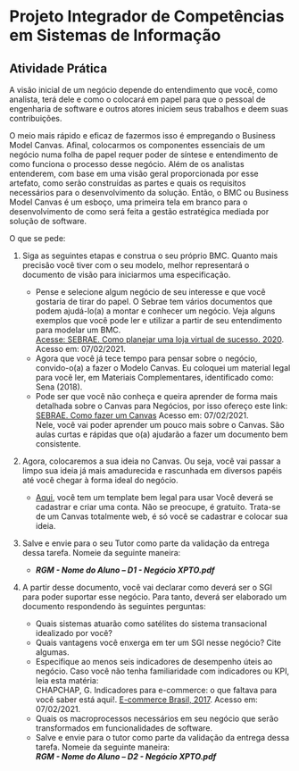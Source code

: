 # Projeto Integrador de Competências em Sistemas de Informação

## Atividade Prática

A visão inicial de um negócio depende do entendimento que você, como analista, terá dele e como o colocará em papel para que o pessoal de engenharia de software e outros atores iniciem seus trabalhos e deem suas contribuições.  

O meio mais rápido e eficaz de fazermos isso é empregando o Business Model Canvas. Afinal, colocarmos os componentes essenciais de um negócio numa folha de papel requer poder de síntese e entendimento de como funciona o processo desse negócio. Além de os analistas entenderem, com base em uma visão geral proporcionada por esse artefato, como serão construídas as partes e quais os requisitos necessários para o desenvolvimento da solução. Então, o BMC ou Business Model Canvas é um esboço, uma primeira tela em branco para o desenvolvimento de como será feita a gestão estratégica mediada por solução de software.  

O que se pede:  

1. Siga as seguintes etapas e construa o seu próprio BMC. Quanto mais precisão você tiver com o seu modelo, melhor representará o documento de visão para iniciarmos uma especificação.  
   - Pense e selecione algum negócio de seu interesse e que você gostaria de tirar do papel. O Sebrae tem vários documentos que podem ajudá-lo(a) a montar e conhecer um negócio. Veja alguns exemplos que você pode ler e utilizar a partir de seu entendimento para modelar um BMC.  
  [Acesse: SEBRAE. Como planejar uma loja virtual de sucesso. 2020](https://www.sebrae.com.br/sites/PortalSebrae/sebraeaz/o-planejamento-da-loja-virtual-de-sucesso,b57d55a4873c4410VgnVCM1000003b74010aRCRD). Acesso em: 07/02/2021.
   - Agora que você já tece tempo para pensar sobre o negócio, convido-o(a) a fazer o Modelo Canvas. Eu coloquei um material legal para você ler, em Materiais Complementares, identificado como: Sena (2018).
   - Pode ser que você não conheça e queira aprender de forma mais detalhada sobre o Canvas para Negócios, por isso ofereço este link: [SEBRAE. Como fazer um Canvas](https://app2.pr.sebrae.com.br/trilhas-conhecimento/trilha/como-fazer-um-canvas.) Acesso em: 07/02/2021.  
Nele, você vai poder aprender um pouco mais sobre o Canvas. São aulas curtas e rápidas que o(a) ajudarão a fazer um documento bem consistente.

2. Agora, colocaremos a sua ideia no Canvas. Ou seja, você vai passar a limpo sua ideia já mais amadurecida e rascunhada em diversos papéis até você chegar à forma ideal do negócio.  
    - [Aqui](https://sebraecanvas.com/#/), você tem um template bem legal para usar 
Você deverá se cadastrar e criar uma conta. Não se preocupe, é gratuito.
Trata-se de um Canvas totalmente web, é só você se cadastrar e colocar sua ideia.  

3. Salve e envie para o seu Tutor como parte da validação da entrega dessa tarefa. Nomeie da seguinte maneira:
   - ***RGM - Nome do Aluno – D1 - Negócio XPTO.pdf***
  
4. A partir desse documento, você vai declarar como deverá ser o SGI para poder suportar esse negócio. Para tanto, deverá ser elaborado um documento respondendo às seguintes perguntas:  
    - Quais sistemas atuarão como satélites do sistema transacional idealizado por você?
    - Quais vantagens você enxerga em ter um SGI nesse negócio? Cite algumas.
    - Especifique ao menos seis indicadores de desempenho úteis ao negócio. Caso você não tenha familiaridade com indicadores ou KPI, leia esta matéria:  
CHAPCHAP, G. Indicadores para e-commerce: o que faltava para você saber está aqui!. [E-commerce Brasil, 2017](https://www.ecommercebrasil.com.br/artigos/indicadores-para-e-commerce-o-que-faltava-para-voce-saber-esta-aqui/). Acesso em: 07/02/2021.
    - Quais os macroprocessos necessários em seu negócio que serão transformados em funcionalidades de software.  
    - Salve e envie para o tutor como parte da validação da entrega dessa tarefa. Nomeie  da seguinte maneira:  
  ***RGM - Nome do Aluno – D2 - Negócio XPTO.pdf***
